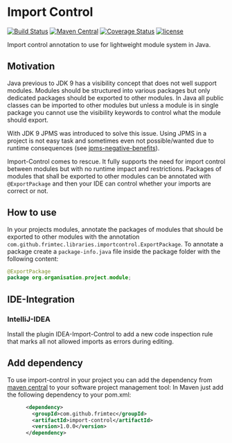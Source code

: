 # Import Control
[![Build Status](https://travis-ci.com/frimtec/import-control.svg?branch=master)](https://travis-ci.com/frimtec/import-control) 
[![Maven Central](https://maven-badges.herokuapp.com/maven-central/com.github.frimtec/import-control/badge.svg)](https://maven-badges.herokuapp.com/maven-central/com.github.frimtec/import-control) 
[![Coverage Status](https://coveralls.io/repos/github/frimtec/import-control/badge.svg?branch=master)](https://coveralls.io/github/frimtec/import-control?branch=master)
[![license](https://img.shields.io/badge/License-Apache%202.0-blue.svg)](https://opensource.org/licenses/Apache-2.0)

Import control annotation to use for lightweight module system in Java.

## Motivation
Java previous to JDK 9 has a visibility concept that does not well support modules.
Modules should be structured into various packages but only dedicated packages should be exported to other modules.
In Java all public classes can be imported to other modules but unless a module is in single package you cannot use the visibility
keywords to control what the module should export.

With JDK 9 JPMS was introduced to solve this issue. 
Using JPMS in a project is not easy task and sometimes even not possible/wanted due to runtime consequences (see [jpms-negative-benefits](https://blog.joda.org/2018/03/jpms-negative-benefits.html)).

Import-Control comes to rescue. 
It fully supports the need for import control between modules but with no runtime impact and restrictions.
Packages of modules that shall be exported to other modules can be annotated with ```@ExportPackage``` and then your IDE can control
whether your imports are correct or not.
                
## How to use
In your projects modules, annotate the packages of modules that should be exported to other modules with the annotation ```com.github.frimtec.libraries.importcontrol.ExportPackage```.
To annotate a package create a ```package-info.java``` file inside the package folder with the following content:
```java
@ExportPackage
package org.organisation.project.module;
```

## IDE-Integration
### IntelliJ-IDEA
Install the plugin IDEA-Import-Control to add a new code inspection rule that marks all not allowed imports as errors during editing.  

## Add dependency
To use import-control in your project you can add the dependency from [maven central](https://maven-badges.herokuapp.com/maven-central/com.github.frimtec/import-control) to your software project management tool:
In Maven just add the following dependency to your pom.xml:
```xml
      <dependency>
        <groupId>com.github.frimtec</groupId>
        <artifactId>import-control</artifactId>
        <version>1.0.0</version>
      </dependency>
```
